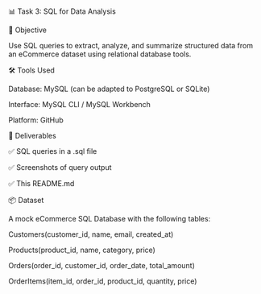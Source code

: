 📊 Task 3: SQL for Data Analysis

🎯 Objective

Use SQL queries to extract, analyze, and summarize structured data from an eCommerce dataset using relational database tools.

🛠️ Tools Used

Database: MySQL (can be adapted to PostgreSQL or SQLite)

Interface: MySQL CLI / MySQL Workbench

Platform: GitHub

📁 Deliverables

✅ SQL queries in a .sql file

✅ Screenshots of query output

✅ This README.md

📦 Dataset

A mock eCommerce SQL Database with the following tables:

Customers(customer_id, name, email, created_at)

Products(product_id, name, category, price)

Orders(order_id, customer_id, order_date, total_amount)

OrderItems(item_id, order_id, product_id, quantity, price)
